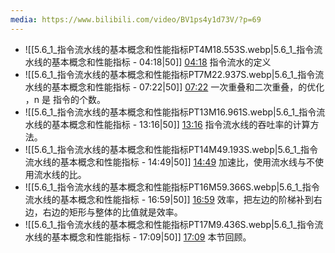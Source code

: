 ```yaml
---
media: https://www.bilibili.com/video/BV1ps4y1d73V/?p=69
---
```


- ![[5.6_1_指令流水线的基本概念和性能指标PT4M18.553S.webp|5.6_1_指令流水线的基本概念和性能指标 - 04:18|50]] [04:18](https://www.bilibili.com/video/BV1ps4y1d73V/?p=69&t=258.553011#t=04:18.55)  指令流水的定义
- ![[5.6_1_指令流水线的基本概念和性能指标PT7M22.937S.webp|5.6_1_指令流水线的基本概念和性能指标 - 07:22|50]] [07:22](https://www.bilibili.com/video/BV1ps4y1d73V/?p=69&t=442.936695#t=07:22.94)  一次重叠和二次重叠，的优化  ，n 是 指令的个数。
- ![[5.6_1_指令流水线的基本概念和性能指标PT13M16.961S.webp|5.6_1_指令流水线的基本概念和性能指标 - 13:16|50]] [13:16](https://www.bilibili.com/video/BV1ps4y1d73V/?p=69&t=796.960821#t=13:16.96)  指令流水线的吞吐率的计算方法。
- ![[5.6_1_指令流水线的基本概念和性能指标PT14M49.193S.webp|5.6_1_指令流水线的基本概念和性能指标 - 14:49|50]] [14:49](https://www.bilibili.com/video/BV1ps4y1d73V/?p=69&t=889.193345#t=14:49.19)  加速比，使用流水线与不使用流水线的比。
- ![[5.6_1_指令流水线的基本概念和性能指标PT16M59.366S.webp|5.6_1_指令流水线的基本概念和性能指标 - 16:59|50]] [16:59](https://www.bilibili.com/video/BV1ps4y1d73V/?p=69&t=1019.365757#t=16:59.37)  效率，把左边的阶梯补到右边，右边的矩形与整体的比值就是效率。
- ![[5.6_1_指令流水线的基本概念和性能指标PT17M9.436S.webp|5.6_1_指令流水线的基本概念和性能指标 - 17:09|50]] [17:09](https://www.bilibili.com/video/BV1ps4y1d73V/?p=69&t=1029.435631#t=17:09.44)  本节回顾。
